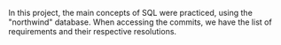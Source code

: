 In this project, the main concepts of SQL were practiced, using the "northwind" database. When accessing the commits, we have the list of requirements and their respective resolutions.